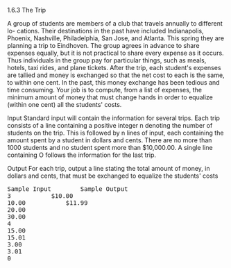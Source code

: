 1.6.3 The Trip

A group of students are members of a club that travels annually to different lo-
cations. Their destinations in the past have included Indianapolis, Phoenix, Nashville,
Philadelphia, San Jose, and Atlanta. This spring they are planning a trip to Eindhoven.
The group agrees in advance to share expenses equally, but it is not practical to share
every expense as it occurs. Thus individuals in the group pay for particular things, such
as meals, hotels, taxi rides, and plane tickets. After the trip, each student's expenses
are tallied and money is exchanged so that the net cost to each is the same, to within
one cent. In the past, this money exchange has been tedious and time consuming. Your
job is to compute, from a list of expenses, the minimum amount of money that must
change hands in order to equalize (within one cent) all the students' costs.

Input
Standard input will contain the information for several trips. Each trip consists of a
line containing a positive integer n denoting the number of students on the trip. This is
followed by n lines of input, each containing the amount spent by a student in dollars
and cents. There are no more than 1000 students and no student spent more than
$10,000.00. A single line containing O follows the information for the last trip.

Output
For each trip, output a line stating the total amount of money, in dollars and cents,
that must be exchanged to equalize the students' costs

<pre>
Sample Input		Sample Output
3			$10.00
10.00			$11.99
20.00
30.00
4
15.00
15.01
3.00
3.01
0
</pre>
